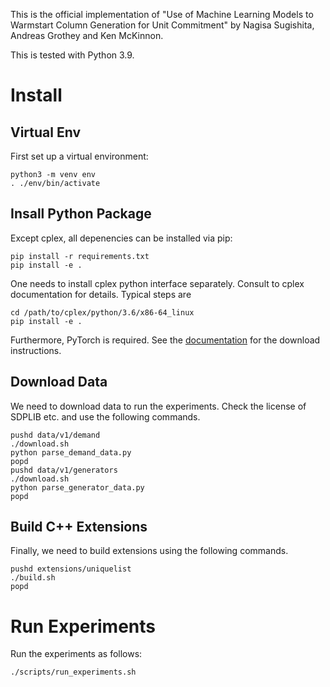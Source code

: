 This is the official implementation of "Use of Machine Learning Models to
Warmstart Column Generation for Unit Commitment" by Nagisa Sugishita, Andreas
Grothey and Ken McKinnon.

This is tested with Python 3.9.

# Install

## Virtual Env

First set up a virtual environment:

```
python3 -m venv env
. ./env/bin/activate
```
## Insall Python Package

Except cplex, all depenencies can be installed via pip:

```
pip install -r requirements.txt
pip install -e .
```

One needs to install cplex python interface separately.
Consult to cplex documentation for details.
Typical steps are

```
cd /path/to/cplex/python/3.6/x86-64_linux
pip install -e .
```

Furthermore, PyTorch is required.
See the [documentation](https://pytorch.org/) for the download instructions.

## Download Data

We need to download data to run the experiments.
Check the license of SDPLIB etc. and use the following commands.

```
pushd data/v1/demand
./download.sh
python parse_demand_data.py
popd
pushd data/v1/generators
./download.sh
python parse_generator_data.py
popd
```

## Build C++ Extensions

Finally, we need to build extensions using the following commands.

```
pushd extensions/uniquelist
./build.sh
popd
```

# Run Experiments

Run the experiments as follows:

```
./scripts/run_experiments.sh
```

